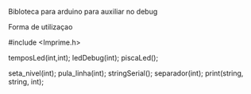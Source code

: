 Bibloteca para arduino para auxiliar no debug

Forma de utilizaçao

#include <Imprime.h>

temposLed(int,int);
ledDebug(int);
piscaLed();


seta_nivel(int);
pula_linha(int);
stringSerial();
separador(int);
print(string, string, int);

